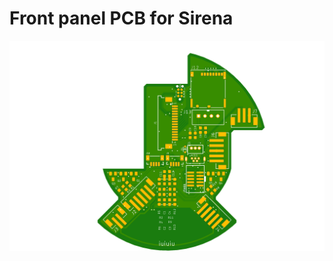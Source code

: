 # Front panel PCB for Sirena

![SirenaNextionNRF52_top](https://github.com/banoz/Sirena/blob/main/SirenaNextionNRF52/EAGLE/Exports/SirenaNextionNRF52_top.png)
